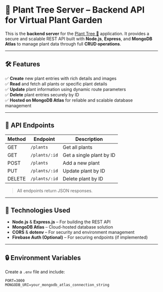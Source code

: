# 🌿 Plant Tree Server – Backend API for Virtual Plant Garden

This is the **backend server** for the [Plant Tree 🌱](https://plant-trees-with-green-roots.netlify.app/) application. It provides a secure and scalable REST API built with **Node.js**, **Express**, and **MongoDB Atlas** to manage plant data through full **CRUD operations**.

---

## 🛠️ Features

✅ **Create** new plant entries with rich details and images  
✅ **Read** and fetch all plants or specific plant details  
✅ **Update** plant information using dynamic route parameters  
✅ **Delete** plant entries securely by ID  
✅ **Hosted on MongoDB Atlas** for reliable and scalable database management

---

## 🔗 API Endpoints

| Method | Endpoint                | Description                  |
|--------|-------------------------|------------------------------|
| GET    | `/plants`               | Get all plants               |
| GET    | `/plants/:id`           | Get a single plant by ID     |
| POST   | `/plants`               | Add a new plant              |
| PUT    | `/plants/:id`           | Update plant by ID           |
| DELETE | `/plants/:id`           | Delete plant by ID           |

> All endpoints return JSON responses.

---

## 🧰 Technologies Used

- **Node.js** & **Express.js** – For building the REST API
- **MongoDB Atlas** – Cloud-hosted database solution
- **CORS** & **dotenv** – For security and environment management
- **Firebase Auth (Optional)** – For securing endpoints (if implemented)

---

## 🔒 Environment Variables

Create a `.env` file and include:

```env
PORT=3000
MONGODB_URI=your_mongodb_atlas_connection_string
